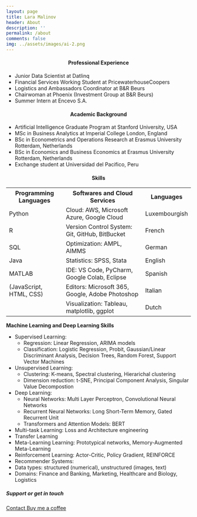 ```yaml
---
layout: page
title: Lara Malinov
header: About
description: ''
permalink: /about
comments: false
img: ../assets/images/ai-2.png
---
```


<div class="row justify-content-between">
<div class="col-md-8 pr-5">
<h4 style="text-align:center;" >Professional Experience </h4>
<a target="_blank">
    <ul>
        <li>Junior Data Scientist at Datlinq</li>
        <li>Financial Services Working Student at PricewaterhouseCoopers</li>
        <li>Logistics and Ambassadors Coordinator at B&R Beurs </li>
        <li>Chairwoman at Phoenix (Investment Group at B&R Beurs) </li>
        <li>Summer Intern at Encevo S.A. </li>  
    </ul></a>

<h4 style="text-align:center;">Academic Background </h4>
   <ul>
        <li>Artificial Intelligence Graduate Program at Stanford University, USA </li>
        <li>MSc in Business Analytics at Imperial College London, England</li>
        <li>BSc in Econometrics and Operations Research at Erasmus University Rotterdam, Netherlands</li>
        <li>BSc in Economics and Business Economics at Erasmus University Rotterdam, Netherlands</li>
        <li>Exchange student at Universidad del Pacifico, Peru </li>  
    </ul>

<h4 style="text-align:center;">Skills </h4>

<table>
  <tr>
    <th>Programming Languages</th>
    <th>Softwares and Cloud Services </th>
    <th>Languages </th>
  </tr>
  <tr>
    <td>Python</td>
    <td>Cloud: AWS, Microsoft Azure, Google Cloud</td>
    <td>Luxembourgish</td>
  </tr>
  <tr>
    <td>R</td>
    <td>Version Control System: Git, GitHub, BitBucket  </td>
    <td>French</td>
  </tr>
    <tr>
    <td>SQL</td>
    <td>Optimization: AMPL, AIMMS </td>
    <td>German</td>
  </tr>
    <tr>
    <td>Java</td>
    <td> Statistics: SPSS, Stata</td>
    <td>English</td>
  </tr>
    <tr>
    <td>MATLAB</td>
    <td> IDE: VS Code, PyCharm, Google Colab, Eclipse </td>
    <td>Spanish</td>
    </tr>
   <tr>
    <td> (JavaScript, HTML, CSS) </td>
    <td> Editors: Microsoft 365, Google, Adobe Photoshop </td>
    <td> Italian </td>
  </tr>
  <tr>
    <td> </td>
    <td> Visualization: Tableau, matplotlib, ggplot </td>
    <td> Dutch </td>
  </tr>
</table>

<b>Machine Learning and Deep Learning Skills </b>
<ul>
    <li>Supervised Learning: 
    <ul> 
        <li> Regression: Linear Regression, ARIMA models</li> 
        <li> Classification: Logistic Regression, Probit, Gaussian/Linear Discriminant Analysis, Decision Trees, Random Forest, Support Vector Machines   </li>
    </ul></li>
    <li>Unsupervised Learning:
        <ul> 
        <li> Clustering: K-means, Spectral clustering, Hierarichal clustering </li> 
        <li> Dimension reduction: t-SNE, Principal Component Analysis, Singular Value Decompostion   </li>
    </ul></li>
    <li> Deep Learning: 
    <ul> 
        <li> Neural Networks: Multi Layer Perceptron, Convolutional Neural Networks </li> 
        <li> Recurrent Neural Networks: Long Short-Term Memory, Gated Recurrent Unit </li>
        <li> Transformers and Attention Models: BERT </li>
    </ul></li>
    <li> Multi-task Learning: Loss and Architecture engineering </li>
    <li> Transfer Learning</li>
    <li> Meta-Learning Learning: Prototypical networks, Memory-Augmented Meta-Learning  </li>
    <li> Reinforcement Learning: Actor-Critic, Policy Gradient, REINFORCE</li>
    <li> Recommender Systems: </li>
    <li> Data types: structured (numerical), unstructured (images, text) </li>
    <li> Domains: Finance and Banking, Marketing, Healthcare and Biology, Logistics  </li>
</ul>

</div>


<div class="col-md-4">

<div class="sticky-top sticky-top-80">
<h5>Support or get in touch </h5>

<!-- <p>Thank you for your support! Your donation helps me to maintain and improve <a target="_blank" href="https://github.com/wowthemesnet/mediumish-theme-jekyll">Mediumish <i class="fab fa-github"></i></a>.</p> -->

 <a target="_blank" href="{{ site.baseurl }}/contact" class="btn"> Contact </a>
 <a target="_blank" href="https://paypal.me/LaraMalinov" class="btn"> Buy me a coffee</a>

</div>
</div>
</div>
